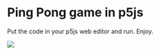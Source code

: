 # Ping Pong game in p5js
Put the code in your p5js web editor and run. Enjoy.

![](https://media4.giphy.com/media/v1.Y2lkPTc5MGI3NjExcWJlbHplZ3UzNHp3dGRpNHhvaHRpOXdueGZzZDQxZmhtM3JvdWppNyZlcD12MV9pbnRlcm5hbF9naWZfYnlfaWQmY3Q9Zw/fvA1ieS8rEV8Y/giphy.webp)
